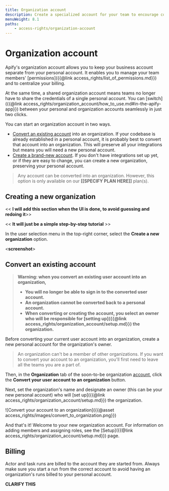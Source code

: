 ```yaml
---
title: Organization account
description: Create a specialized account for your team to encourage collaboration and manage permissions efficiently. Convert an existing account or create one from scratch.
menuWeight: 8.1
paths:
    - access-rights/organization-account
---
```


# Organization account

Apify's organization account allows you to keep your business account separate from your personal account. It enables you to manage your team members' [permissions]({{@link access_rights/list_of_permissions.md}}) and to centralize your billing.

At the same time, a shared organization account means teams no longer have to share the credentials of a single personal account. You can [switch]({{@link access_rights/organization_account/how_to_use.md#in-the-apify-app}}) between your personal and organization accounts seamlessly in just two clicks.

You can start an organization account in two ways.
* [Convert an existing account](#convert-an-existing-account) into an organization. If your codebase is already established in a personal account, it is probably best to convert that account into an organization. This will preserve all your integrations but means you will need a new personal account.
* [Create a brand-new account](#create-a-new-organization). If you don't have integrations set up yet, or if they are easy to change, you can create a new organization, preserving your personal account.

> Any account can be converted into an organization. However, this option is only available on our **[[SPECIFY PLAN HERE]]** plan(s).

## [](#create-a-new-organization) Creating a new organization

<< **I will add this section when the UI is done, to avoid guessing and redoing it**>>

<< **It will just be a simple step-by-step tutorial** >>

In the user selection menu in the top-right corner, select the **Create a new organization** option.

<**screenshot**>

## [](#convert-an-existing-account) Convert an existing account

> **Warning: when you convert an existing user account into an organization,**
>  * **You will no longer be able to sign in to the converted user account.**
>  * **An organization cannot be converted back to a personal account.**
>  * **When converting or creating the account, you select an owner who will be responsible for [setting up]({{@link access_rights/organization_account/setup.md}}) the organization.**

Before converting your current user account into an organization, create a new personal account for the organization's owner.

> An organization can't be a member of other organizations. If you want to convert your account to an organization, you'll first need to leave all the teams you are a part of.

Then, in the **Organization** tab of the soon-to-be organization [account](https://my.apify.com/account#/organization), click the **Convert your user account to an organization** button.

Next, set the organization's name and designate an owner (this can be your new personal account) who will [set up]({{@link access_rights/organization_account/setup.md}}) the organization.

![Convert your account to an organization]({{@asset access_rights/images/convert_to_organization.png}})

And that's it! Welcome to your new organization account. For information on adding members and assigning roles, see the [Setup]({{@link access_rights/organization_account/setup.md}}) page.

## [](#billing) Billing

Actor and task runs are billed to the account they are started from. Always make sure you start a run from the correct account to avoid having an organization's runs billed to your personal account.

**CLARIFY THIS**
<!-- The organization account functions on a **pay-per-seat** basis. The basic plan will allow teams of up to 5 members. -->

<!-- 'pay per seat' - pay for each person (new billing) until new billing, will limit to 5 users or so -  apply for a custom plan to get higher (not sure, leave for later) -->
